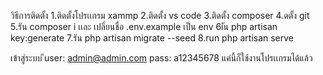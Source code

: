 
วิธีการติดตั้ง
1.ติดตั้งโปรเเกรม xammp
2.ติดตั้ง vs code 
3.ติดตั้ง composer 
4.ดตั้ง git 
5.รัน composer i  เเละ เปลี่ยนชื่อ .env.example เป็น env
6iัน php artisan key:generate
7.รัน php artisan migrate --seed
8.run php artisan serve

เข้าสู่ระบบ 
ีuser: admin@admin.com
pass: a12345678
แค่นี้ก็ใช้งานโปรเเกรมได้แล้ว
<!-------------------------->
